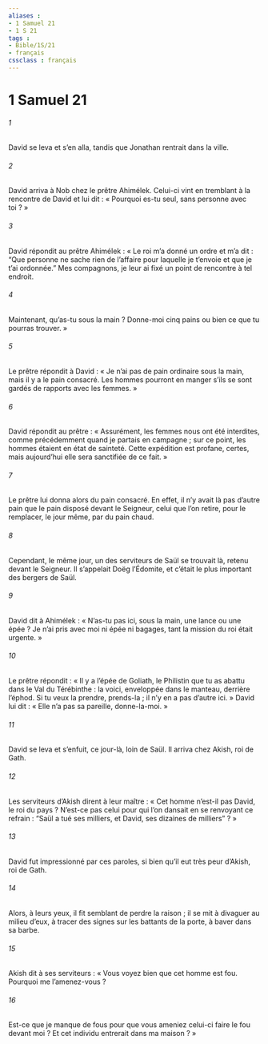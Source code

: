 ```yaml
---
aliases : 
- 1 Samuel 21
- 1 S 21
tags : 
- Bible/1S/21
- français
cssclass : français
---
```


# 1 Samuel 21

###### 1
David se leva et s’en alla, tandis que Jonathan rentrait dans la ville.
###### 2
David arriva à Nob chez le prêtre Ahimélek. Celui-ci vint en tremblant à la rencontre de David et lui dit : « Pourquoi es-tu seul, sans personne avec toi ? »
###### 3
David répondit au prêtre Ahimélek : « Le roi m’a donné un ordre et m’a dit : “Que personne ne sache rien de l’affaire pour laquelle je t’envoie et que je t’ai ordonnée.” Mes compagnons, je leur ai fixé un point de rencontre à tel endroit.
###### 4
Maintenant, qu’as-tu sous la main ? Donne-moi cinq pains ou bien ce que tu pourras trouver. »
###### 5
Le prêtre répondit à David : « Je n’ai pas de pain ordinaire sous la main, mais il y a le pain consacré. Les hommes pourront en manger s’ils se sont gardés de rapports avec les femmes. »
###### 6
David répondit au prêtre : « Assurément, les femmes nous ont été interdites, comme précédemment quand je partais en campagne ; sur ce point, les hommes étaient en état de sainteté. Cette expédition est profane, certes, mais aujourd’hui elle sera sanctifiée de ce fait. »
###### 7
Le prêtre lui donna alors du pain consacré. En effet, il n’y avait là pas d’autre pain que le pain disposé devant le Seigneur, celui que l’on retire, pour le remplacer, le jour même, par du pain chaud.
###### 8
Cependant, le même jour, un des serviteurs de Saül se trouvait là, retenu devant le Seigneur. Il s’appelait Doëg l’Édomite, et c’était le plus important des bergers de Saül.
###### 9
David dit à Ahimélek : « N’as-tu pas ici, sous la main, une lance ou une épée ? Je n’ai pris avec moi ni épée ni bagages, tant la mission du roi était urgente. »
###### 10
Le prêtre répondit : « Il y a l’épée de Goliath, le Philistin que tu as abattu dans le Val du Térébinthe : la voici, enveloppée dans le manteau, derrière l’éphod. Si tu veux la prendre, prends-la ; il n’y en a pas d’autre ici. » David lui dit : « Elle n’a pas sa pareille, donne-la-moi. »
###### 11
David se leva et s’enfuit, ce jour-là, loin de Saül. Il arriva chez Akish, roi de Gath.
###### 12
Les serviteurs d’Akish dirent à leur maître : « Cet homme n’est-il pas David, le roi du pays ? N’est-ce pas celui pour qui l’on dansait en se renvoyant ce refrain :
“Saül a tué ses milliers,
et David, ses dizaines de milliers” ? »
###### 13
David fut impressionné par ces paroles, si bien qu’il eut très peur d’Akish, roi de Gath.
###### 14
Alors, à leurs yeux, il fit semblant de perdre la raison ; il se mit à divaguer au milieu d’eux, à tracer des signes sur les battants de la porte, à baver dans sa barbe.
###### 15
Akish dit à ses serviteurs : « Vous voyez bien que cet homme est fou. Pourquoi me l’amenez-vous ?
###### 16
Est-ce que je manque de fous pour que vous ameniez celui-ci faire le fou devant moi ? Et cet individu entrerait dans ma maison ? »
